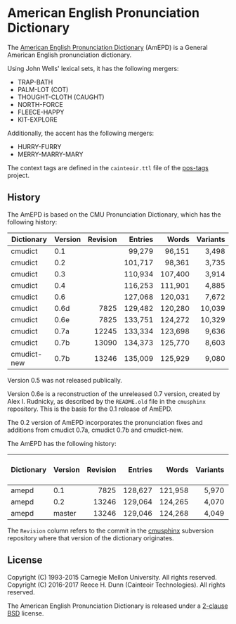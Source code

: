 # American English Pronunciation Dictionary

The [American English Pronunciation Dictionary](cmudict) (AmEPD) is a General
American English pronunciation dictionary.

Using John Wells' lexical sets, it has the following mergers:

 *  TRAP-BATH
 *  PALM-LOT (COT)
 *  THOUGHT-CLOTH (CAUGHT)
 *  NORTH-FORCE
 *  FLEECE-HAPPY
 *  KIT-EXPLORE

Additionally, the accent has the following mergers:

 *  HURRY-FURRY
 *  MERRY-MARRY-MARY

The context tags are defined in the `cainteoir.ttl` file of the
[pos-tags](https://github.com/rhdunn/pos-tags) project.

## History

The AmEPD is based on the CMU Pronunciation Dictionary, which has the following
history:

| Dictionary  | Version | Revision | Entries | Words   | Variants |
|-------------|---------|---------:|--------:|--------:|---------:|
| cmudict     | 0.1     |          |  99,279 |  96,151 |    3,498 |
| cmudict     | 0.2     |          | 101,717 |  98,361 |    3,735 |
| cmudict     | 0.3     |          | 110,934 | 107,400 |    3,914 |
| cmudict     | 0.4     |          | 116,253 | 111,901 |    4,885 |
| cmudict     | 0.6     |          | 127,068 | 120,031 |    7,672 |
| cmudict     | 0.6d    |     7825 | 129,482 | 120,280 |   10,039 |
| cmudict     | 0.6e    |     7825 | 133,751 | 124,272 |   10,329 |
| cmudict     | 0.7a    |    12245 | 133,334 | 123,698 |    9,636 |
| cmudict     | 0.7b    |    13090 | 134,373 | 125,770 |    8,603 |
| cmudict-new | 0.7b    |    13246 | 135,009 | 125,929 |    9,080 |

Version 0.5 was not released publically.

Version 0.6e is a reconstruction of the unreleased 0.7 version, created by Alex
I. Rudnicky, as described by the `README.old` file in the `cmusphinx` repository.
This is the basis for the 0.1 release of AmEPD.

The 0.2 version of AmEPD incorporates the pronunciation fixes and additions from
cmudict 0.7a, cmudict 0.7b and cmudict-new.

The AmEPD has the following history:

| Dictionary  | Version | Revision | Entries | Words   | Variants | Parts of Speech |
|-------------|---------|---------:|--------:|--------:|---------:|----------------:|
| amepd       | 0.1     |     7825 | 128,627 | 121,958 |    5,970 |           1,252 |
| amepd       | 0.2     |    13246 | 129,064 | 124,265 |    4,070 |           1,304 |
| amepd       | master  |    13246 | 129,046 | 124,268 |    4,049 |           1,304 |

The `Revision` column refers to the commit in the
[cmusphinx](https://sourceforge.net/p/cmusphinx/code/HEAD/tree/)
subversion repository where that version of the dictionary originates.

## License

Copyright (C) 1993-2015 Carnegie Mellon University. All rights reserved.  
Copyright (C) 2016-2017 Reece H. Dunn (Cainteoir Technologies). All rights reserved.

The American English Pronunciation Dictionary is released under a
[2-clause BSD](COPYING) license.
